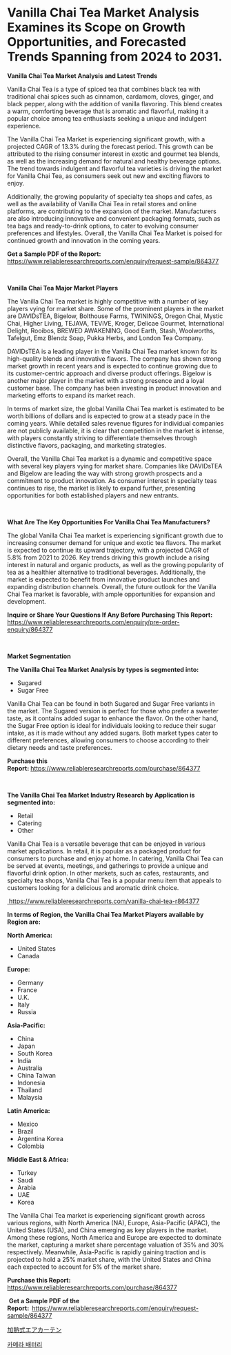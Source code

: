 <p><h1>Vanilla Chai Tea Market Analysis Examines its Scope on Growth Opportunities, and Forecasted Trends Spanning from 2024 to 2031.</h1></p><p><strong>Vanilla Chai Tea Market Analysis and Latest Trends</strong></p>
<p><p>Vanilla Chai Tea is a type of spiced tea that combines black tea with traditional chai spices such as cinnamon, cardamom, cloves, ginger, and black pepper, along with the addition of vanilla flavoring. This blend creates a warm, comforting beverage that is aromatic and flavorful, making it a popular choice among tea enthusiasts seeking a unique and indulgent experience.</p><p>The Vanilla Chai Tea Market is experiencing significant growth, with a projected CAGR of 13.3% during the forecast period. This growth can be attributed to the rising consumer interest in exotic and gourmet tea blends, as well as the increasing demand for natural and healthy beverage options. The trend towards indulgent and flavorful tea varieties is driving the market for Vanilla Chai Tea, as consumers seek out new and exciting flavors to enjoy.</p><p>Additionally, the growing popularity of specialty tea shops and cafes, as well as the availability of Vanilla Chai Tea in retail stores and online platforms, are contributing to the expansion of the market. Manufacturers are also introducing innovative and convenient packaging formats, such as tea bags and ready-to-drink options, to cater to evolving consumer preferences and lifestyles. Overall, the Vanilla Chai Tea Market is poised for continued growth and innovation in the coming years.</p></p>
<p><strong>Get a Sample PDF of the Report:&nbsp;</strong> <a href="https://www.reliableresearchreports.com/enquiry/request-sample/864377">https://www.reliableresearchreports.com/enquiry/request-sample/864377</a></p>
<p>&nbsp;</p>
<p><strong>Vanilla Chai Tea Major Market Players</strong></p>
<p><p>The Vanilla Chai Tea market is highly competitive with a number of key players vying for market share. Some of the prominent players in the market are DAVIDsTEA, Bigelow, Bolthouse Farms, TWININGS, Oregon Chai, Mystic Chai, Higher Living, TEJAVA, TEViVE, Kroger, Delicae Gourmet, International Delight, Rooibos, BREWED AWAKENING, Good Earth, Stash, Woolworths, Tafelgut, Emz Blendz Soap, Pukka Herbs, and London Tea Company.</p><p>DAVIDsTEA is a leading player in the Vanilla Chai Tea market known for its high-quality blends and innovative flavors. The company has shown strong market growth in recent years and is expected to continue growing due to its customer-centric approach and diverse product offerings. Bigelow is another major player in the market with a strong presence and a loyal customer base. The company has been investing in product innovation and marketing efforts to expand its market reach.</p><p>In terms of market size, the global Vanilla Chai Tea market is estimated to be worth billions of dollars and is expected to grow at a steady pace in the coming years. While detailed sales revenue figures for individual companies are not publicly available, it is clear that competition in the market is intense, with players constantly striving to differentiate themselves through distinctive flavors, packaging, and marketing strategies.</p><p>Overall, the Vanilla Chai Tea market is a dynamic and competitive space with several key players vying for market share. Companies like DAVIDsTEA and Bigelow are leading the way with strong growth prospects and a commitment to product innovation. As consumer interest in specialty teas continues to rise, the market is likely to expand further, presenting opportunities for both established players and new entrants.</p></p>
<p>&nbsp;</p>
<p><strong>What Are The Key Opportunities For Vanilla Chai Tea Manufacturers?</strong></p>
<p><p>The global Vanilla Chai Tea market is experiencing significant growth due to increasing consumer demand for unique and exotic tea flavors. The market is expected to continue its upward trajectory, with a projected CAGR of 5.8% from 2021 to 2026. Key trends driving this growth include a rising interest in natural and organic products, as well as the growing popularity of tea as a healthier alternative to traditional beverages. Additionally, the market is expected to benefit from innovative product launches and expanding distribution channels. Overall, the future outlook for the Vanilla Chai Tea market is favorable, with ample opportunities for expansion and development.</p></p>
<p><strong>Inquire or Share Your Questions If Any Before Purchasing This Report:</strong> <a href="https://www.reliableresearchreports.com/enquiry/pre-order-enquiry/864377">https://www.reliableresearchreports.com/enquiry/pre-order-enquiry/864377</a></p>
<p>&nbsp;</p>
<p><strong>Market Segmentation</strong></p>
<p><strong>The Vanilla Chai Tea Market Analysis by types is segmented into:</strong></p>
<p><ul><li>Sugared</li><li>Sugar Free</li></ul></p>
<p><p>Vanilla Chai Tea can be found in both Sugared and Sugar Free variants in the market. The Sugared version is perfect for those who prefer a sweeter taste, as it contains added sugar to enhance the flavor. On the other hand, the Sugar Free option is ideal for individuals looking to reduce their sugar intake, as it is made without any added sugars. Both market types cater to different preferences, allowing consumers to choose according to their dietary needs and taste preferences.</p></p>
<p><strong>Purchase this Report:&nbsp;</strong><a href="https://www.reliableresearchreports.com/purchase/864377">https://www.reliableresearchreports.com/purchase/864377</a></p>
<p>&nbsp;</p>
<p><strong>The Vanilla Chai Tea Market Industry Research by Application is segmented into:</strong></p>
<p><ul><li>Retail</li><li>Catering</li><li>Other</li></ul></p>
<p><p>Vanilla Chai Tea is a versatile beverage that can be enjoyed in various market applications. In retail, it is popular as a packaged product for consumers to purchase and enjoy at home. In catering, Vanilla Chai Tea can be served at events, meetings, and gatherings to provide a unique and flavorful drink option. In other markets, such as cafes, restaurants, and specialty tea shops, Vanilla Chai Tea is a popular menu item that appeals to customers looking for a delicious and aromatic drink choice.</p></p>
<p><a href="https://www.reliableresearchreports.com/vanilla-chai-tea-r864377">&nbsp;https://www.reliableresearchreports.com/vanilla-chai-tea-r864377</a></p>
<p><strong>In terms of Region, the Vanilla Chai Tea Market Players available by Region are:</strong></p>
<p>
    <p> <strong> North America: </strong>
        <ul>
            <li>United States</li>
            <li>Canada</li>
        </ul>
        </p> 
    <p> <strong> Europe: </strong>
        <ul>
            <li>Germany</li>
            <li>France</li>
            <li>U.K.</li>
            <li>Italy</li>
            <li>Russia</li>
        </ul>
        </p> 
    <p> <strong> Asia-Pacific: </strong>
        <ul>
            <li>China</li>
            <li>Japan</li>
            <li>South Korea</li>
            <li>India</li>
            <li>Australia</li>
            <li>China Taiwan</li>
            <li>Indonesia</li>
            <li>Thailand</li>
            <li>Malaysia</li>
        </ul>
        </p> 
    <p> <strong> Latin America: </strong>
        <ul>
            <li>Mexico</li>
            <li>Brazil</li>
            <li>Argentina Korea</li>
            <li>Colombia</li>
        </ul>
        </p> 
    <p> <strong> Middle East & Africa: </strong>
        <ul>
            <li>Turkey</li>
            <li>Saudi</li>
            <li>Arabia</li>
            <li>UAE</li>
            <li>Korea</li>
        </ul>
    </p>
    </p>
<p><p>The Vanilla Chai Tea market is experiencing significant growth across various regions, with North America (NA), Europe, Asia-Pacific (APAC), the United States (USA), and China emerging as key players in the market. Among these regions, North America and Europe are expected to dominate the market, capturing a market share percentage valuation of 35% and 30% respectively. Meanwhile, Asia-Pacific is rapidly gaining traction and is projected to hold a 25% market share, with the United States and China each expected to account for 5% of the market share.</p></p>
<p><strong>Purchase this Report: </strong><a href="https://www.reliableresearchreports.com/purchase/864377">https://www.reliableresearchreports.com/purchase/864377</a></p>
<p>&nbsp;<strong>Get a Sample PDF of the Report:&nbsp;&nbsp;</strong><a href="https://www.reliableresearchreports.com/enquiry/request-sample/864377">https://www.reliableresearchreports.com/enquiry/request-sample/864377</a></p>
<p><strong></strong></p>
<p><p><a href="https://github.com/NashBeahan2023/Market-Research-Report-List-1/blob/main/371860918238.md">加熱式エアカーテン</a></p><p><a href="https://github.com/idcefvhkdut6/Market-Research-Report-List-1/blob/main/542148916727.md">카메라 배터리</a></p></p>